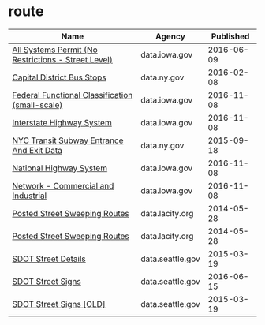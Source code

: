 # route

Name | Agency | Published
---- | ---- | ---------
[All Systems Permit (No Restrictions - Street Level)](../datasets/rb2c-eid3.md) | data.iowa.gov | 2016-06-09
[Capital District Bus Stops](../datasets/wgnh-hpq9.md) | data.ny.gov | 2016-02-08
[Federal Functional Classification (small-scale)](../datasets/3zkm-p5zz.md) | data.iowa.gov | 2016-11-08
[Interstate Highway System](../datasets/dern-i7hr.md) | data.iowa.gov | 2016-11-08
[NYC Transit Subway Entrance And Exit Data](../datasets/i9wp-a4ja.md) | data.ny.gov | 2015-09-18
[National Highway System](../datasets/8fy6-cztc.md) | data.iowa.gov | 2016-11-08
[Network - Commercial and Industrial](../datasets/u4pw-exke.md) | data.iowa.gov | 2016-11-08
[Posted Street Sweeping Routes](../datasets/krk7-ayq2.md) | data.lacity.org | 2014-05-28
[Posted Street Sweeping Routes](../datasets/krk7-ayq2.md) | data.lacity.org | 2014-05-28
[SDOT Street Details](../datasets/njkx-jbip.md) | data.seattle.gov | 2015-03-19
[SDOT Street Signs](../datasets/atig-uucb.md) | data.seattle.gov | 2016-06-15
[SDOT Street Signs [OLD]](../datasets/kb3s-zi3z.md) | data.seattle.gov | 2015-03-19

